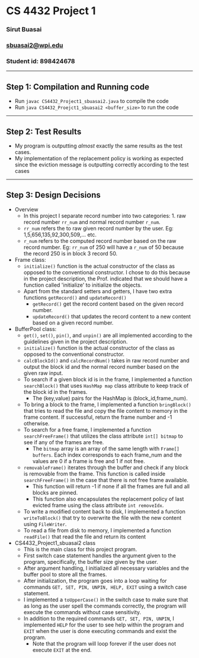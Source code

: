 # CS 4432 Project 1
### Sirut Buasai
### sbuasai2@wpi.edu
### Student id: 898424678
-------------------------
## Step 1: Compilation and Running code
- Run `javac CS4432_Project1_sbuasai2.java` to compile the code
- Run `java CS4432_Proejct1_sbuasai2 <buffer_size>` to run the code
-------------------------
## Step 2: Test Results
- My program is outputting *almost* exactly the same results as the test cases.
- My implementation of the replacement policy is working as expected since the eviction message is outputting correctly according to the test cases
-------------------------
## Step 3: Design Decisions
- Overview
  - In this project I separate record number into two categories: 1. raw record number `rr_num` and normal record number `r_num`.
  - `rr_num` refers the to raw given record number by the user. Eg: 1,5,656,135,92,300,509,... etc.
  - `r_num` refers to the computed record number based on the raw record number. Eg: `rr_num` of 250 will have a `r_num` of 50 because the record 250 is in block 3 record 50.
- Frame class:
  - `initialize()` function is the actual constructor of the class as opposed to the conventional constructor. I chose to do this because in the project description, the Prof. indicated that we should have a function called 'initialize' to initialize the objects.
  - Apart from the standard setters and getters, I have two extra functions `getRecord()` and `updateRecord()`
    - `getRecord()` get the record content based on the given record number.
    - `updateRecord()` that updates the record content to a new content based on a given record number.
- BufferPool class:
  - `get()`, `set()`, `pin()`, and `unpin()` are all implemented according to the guidelines given in the project description.
  - `initialize()` function is the actual constructor of the class as opposed to the conventional constructor.
  - `calcBlockId()` and `calcRecordNum()` takes in raw record number and output the block id and the normal record number based on the given raw input.
  - To search if a given block id is in the frame, I implemented a function `searchBlock()` that uses `HashMap map` class attribute to keep track of the block id in the frames.
    - The (key,value) pairs for the HashMap is (block_id,frame_num).
  - To bring a block to the frame, I implemented a function `bringBlock()` that tries to read the file and copy the file content to memory in the frame content. If successful, return the frame number and -1 otherwise.
  - To search for a free frame, I implemented a function `searchFreeFrame()` that utilizes the class attribute `int[] bitmap` to see if any of the frames are free.
    - The `bitmap` array is an array of the same length with `Frame[] buffers`. Each index corresponds to each frame_num and the values are 0 if a frame is free and 1 if not free.
  - `removableFrame()` iterates through the buffer and check if any block is removable from the frame. This function is called inside `searchFreeFrame()` in the case that there is not free frame available.
    - This function will return -1 if none if all the frames are full and all blocks are pinned.
    - This function also encapsulates the replacement policy of last evicted frame using the class attribute `int removeIdx`.
  - To write a modified content back to disk, I implemented a function `writeToBlock()` that try to overwrite the file with the new content using `FileWriter`.
  - To read a file from disk to memory, I implemented a function `readFile()` that read the file and return its content
- CS4432_Project1_sbuasai2 class
  - This is the main class for this project program.
  - First switch case statement handles the argument given to the program, specifically, the buffer size given by the user.
  - After argument handling, I initialized all necessary variables and the buffer pool to store all the frames.
  - After initialization, the program goes into a loop waiting for commands `GET, SET, PIN, UNPIN, HELP, EXIT` using a switch case statement.
  - I implemented a `toUpperCase()` in the switch case to make sure that as long as the user spell the commands correctly, the program will execute the commands without case sensitivity.
  - In addition to the required commands `GET, SET, PIN, UNPIN`, I implemented `HELP` for the user to see help within the program and `EXIT` when the user is done executing commands and exist the program.
    - Note that the program will loop forever if the user does not execute `EXIT` at the end.
